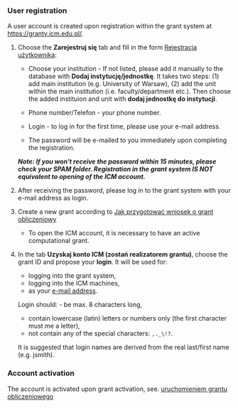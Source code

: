 ### User registration

A user account is created upon registration within the grant system at
<https://granty.icm.edu.pl/>.

1.  Choose the **Zarejestruj się** tab and fill in the form
    [Rejestracja
    użytkownika](./images/Rejestracja_uzytkownika_v1.jpg):

    - Choose your institution - If not listed, please add it manually
    to the database with **Dodaj instytucję/jednostkę**. It takes two
    steps: (1) add main institution (e.g. University of Warsaw), (2)
    add the unit within the main institution (i.e. faculty/department
    etc.). Then choose the added instituion and unit with **dodaj
    jednostkę do instytucji**.


    - Phone number/Telefon - your phone number.

    - Login - to log in for the first time, please use your e-mail address.

    - The password will be e-mailed to you immediately upon completing the registration.

    ***Note: If you won't receive the password within 15 minutes, please
       check your SPAM folder. Registration in the grant system IS NOT equivalent to opening of
       the ICM account.***

2.  After receiving the password, please log in to the grant system
with your e-mail address as login.

3.  Create a new grant according to [Jak przygotować
    wniosek o grant
    obliczeniowy](./jak_wystapic_o_grant_obliczeniowy.en.md)

    - To open the ICM account, it is necessary to have an active
      computational grant.
      
4.  In the tab **Uzyskaj konto ICM (zostań realizatorem grantu)**, choose the grant ID and propose your **login**. It will be used for:
      - logging into the grant system,
      - logging into the ICM machines,
      - as your [e-mail address](./poczta_elektroniczna.en.md).
	
    Login should:
    	  - be max. 8 characters long,
	  - contain lowercase (latin) letters or numbers only (the first character must me a letter),
	  - not contain any of the special characters: `,._\!?`.

    It is suggested that login names are derived from the real
    last/first name (e.g. jsmith).

### Account activation

The account is activated upon grant activation, see. [uruchomieniem grantu
obliczeniowego](./jak_wystapic_o_grant_obliczeniowy.en.md)
